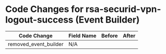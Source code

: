 # Code Changes for rsa-securid-vpn-logout-success (Event Builder)

| Code Change | Field Name | Before | After |
|-------------|------------|--------|-------|
| removed_event_builder | N/A |  |  |